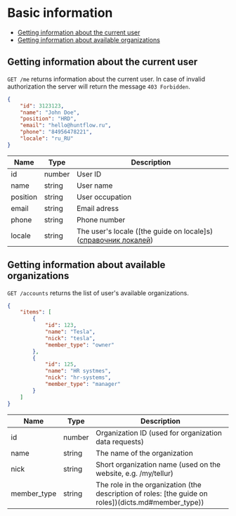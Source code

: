 # Basic information

* [Getting information about the current user](#me)
* [Getting information about available organizations](#organizations)

<a name="me"></a>
## Getting information about the current user

`GET /me` returns information about the current user. In case of invalid authorization the server will return the message `403 Forbidden`.

```json
{
    "id": 3123123,
    "name": "John Doe",
    "position": "HRD",
    "email": "hello@huntflow.ru",
    "phone": "84956478221",
    "locale": "ru_RU"
}
```


 Name | Type | Description
 --- | --- | ---
 id | number | User ID
 name | string | User name
 position | string | User occupation
 email | string | Email adress
 phone | string | Phone number
 locale | string | The user's locale ([the guide on locale]s) ([справочник локалей](dicts.md#locale))


<a name="organizations"></a>
## Getting information about available organizations

`GET /accounts` returns the list of user's available organizations.

```json
{
    "items": [
        {
            "id": 123,
            "name": "Tesla",
            "nick": "tesla",
            "member_type": "owner"
        },
        {
            "id": 125,
            "name": "HR systmes",
            "nick": "hr-systems",
            "member_type": "manager"
        }
    ]
}
```


Name | Type | Description
 --- | --- | ---
 id | number | Organization ID (used for organization data requests)
 name | string | The name of the organization
 nick | string | Short organization name (used on the website, e.g. /my/tellur)
 member_type | string | The role in the organization (the description of roles: [the guide on roles])(dicts.md#member_type))
 
